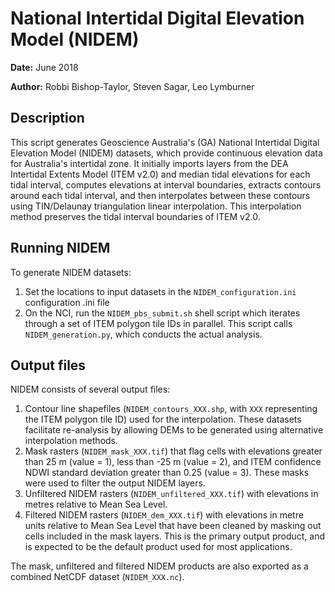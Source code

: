 # National Intertidal Digital Elevation Model (NIDEM)

**Date:** June 2018

**Author:** Robbi Bishop-Taylor, Steven Sagar, Leo Lymburner

## Description

This script generates Geoscience Australia's (GA) National Intertidal Digital Elevation Model (NIDEM) datasets, which provide continuous elevation data for Australia's intertidal zone. It initially imports layers from the DEA Intertidal Extents Model (ITEM v2.0) and median tidal elevations for each tidal interval, computes elevations at interval boundaries, extracts contours around each tidal interval, and then interpolates between these contours using TIN/Delaunay triangulation linear interpolation. This interpolation method preserves the tidal interval boundaries of ITEM v2.0.

## Running NIDEM

To generate NIDEM datasets:

 1. Set the locations to input datasets in the `NIDEM_configuration.ini` configuration .ini file
 2. On the NCI, run the `NIDEM_pbs_submit.sh` shell script which iterates through a set of ITEM polygon tile IDs in parallel. This script calls `NIDEM_generation.py`, which conducts the actual analysis.

## Output files

NIDEM consists of several output files:

1. Contour line shapefiles (`NIDEM_contours_XXX.shp`, with `XXX` representing the ITEM polygon tile ID) used for the interpolation. These datasets facilitate re-analysis by allowing DEMs to be generated using alternative interpolation methods.
2. Mask rasters (`NIDEM_mask_XXX.tif`) that flag cells with elevations greater than 25 m (value = 1), less than -25 m (value = 2), and ITEM confidence NDWI standard deviation greater than 0.25 (value = 3). These masks were used to filter the output NIDEM layers.
3. Unfiltered NIDEM rasters (`NIDEM_unfiltered_XXX.tif`) with elevations in metres relative to Mean Sea Level.
4. Filtered NIDEM rasters (`NIDEM_dem_XXX.tif`) with elevations in metre units relative to Mean Sea Level that have been cleaned by masking out cells included in the mask layers. This is the primary output product, and is expected to be the default product used for most applications.

The mask, unfiltered and filtered NIDEM products are also exported as a combined NetCDF dataset (`NIDEM_XXX.nc`).
